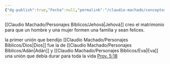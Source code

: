 ```yaml
---
{"dg-publish":true,"Fecha":null,"permalink":"/claudio-machado/conceptos/matrimonio/","dgPassFrontmatter":true}
---
```


[[Claudio Machado/Personajes Bíblicos/Jehová\|Jehová]] creo el matrimonio para que un hombre y una mujer formen una familia y sean felices.

la primer unión que bendijo [[Claudio Machado/Personajes Bíblicos/Dios\|Dios]] fue la de [[Claudio Machado/Personajes Bíblicos/Adán\|Adán]] y [[Claudio Machado/Personajes Bíblicos/Eva\|Eva]] una unión que debía durar para toda la vida [Prov. 5:18](https://wol.jw.org/es/wol/bc/r4/lp-s/2025241/3/0) 